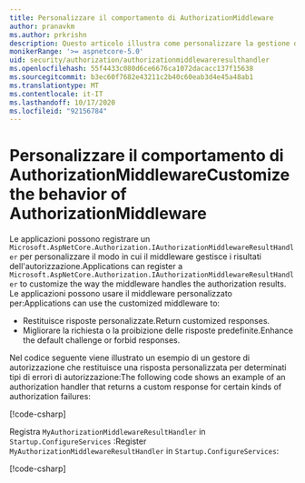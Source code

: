 ```yaml
---
title: Personalizzare il comportamento di AuthorizationMiddleware
author: pranavkm
ms.author: prkrishn
description: Questo articolo illustra come personalizzare la gestione dei risultati di AuthorizationMiddleware.
monikerRange: '>= aspnetcore-5.0'
uid: security/authorization/authorizationmiddlewareresulthandler
ms.openlocfilehash: 55f4433c080d6ce6676ca1072dacacc137f15638
ms.sourcegitcommit: b3ec60f7682e43211c2b40c60eab3d4e45a48ab1
ms.translationtype: MT
ms.contentlocale: it-IT
ms.lasthandoff: 10/17/2020
ms.locfileid: "92156784"
---
```

# <a name="customize-the-behavior-of-authorizationmiddleware"></a><span data-ttu-id="9f6f8-103">Personalizzare il comportamento di AuthorizationMiddleware</span><span class="sxs-lookup"><span data-stu-id="9f6f8-103">Customize the behavior of AuthorizationMiddleware</span></span>

<span data-ttu-id="9f6f8-104">Le applicazioni possono registrare un `Microsoft.AspNetCore.Authorization.IAuthorizationMiddlewareResultHandler` per personalizzare il modo in cui il middleware gestisce i risultati dell'autorizzazione.</span><span class="sxs-lookup"><span data-stu-id="9f6f8-104">Applications can register a `Microsoft.AspNetCore.Authorization.IAuthorizationMiddlewareResultHandler` to customize the way the middleware handles the authorization results.</span></span> <span data-ttu-id="9f6f8-105">Le applicazioni possono usare il middleware personalizzato per:</span><span class="sxs-lookup"><span data-stu-id="9f6f8-105">Applications can use the customized middleware to:</span></span>

* <span data-ttu-id="9f6f8-106">Restituisce risposte personalizzate.</span><span class="sxs-lookup"><span data-stu-id="9f6f8-106">Return customized responses.</span></span>
* <span data-ttu-id="9f6f8-107">Migliorare la richiesta o la proibizione delle risposte predefinite.</span><span class="sxs-lookup"><span data-stu-id="9f6f8-107">Enhance the default challenge or forbid responses.</span></span>

<span data-ttu-id="9f6f8-108">Nel codice seguente viene illustrato un esempio di un gestore di autorizzazione che restituisce una risposta personalizzata per determinati tipi di errori di autorizzazione:</span><span class="sxs-lookup"><span data-stu-id="9f6f8-108">The following code shows an example of an authorization handler that returns a custom response for certain kinds of authorization failures:</span></span>

[!code-csharp[](customizingauthorizationmiddlewareresponse/sample/AuthorizationMiddlewareResultHandlerSample/MyAuthorizationMiddlewareResultHandler.cs)]

<span data-ttu-id="9f6f8-109">Registra `MyAuthorizationMiddlewareResultHandler` in `Startup.ConfigureServices` :</span><span class="sxs-lookup"><span data-stu-id="9f6f8-109">Register `MyAuthorizationMiddlewareResultHandler` in `Startup.ConfigureServices`:</span></span>

[!code-csharp[](customizingauthorizationmiddlewareresponse/sample/AuthorizationMiddlewareResultHandlerSample/Startup.cs?name=snippet)]

<!-- <xref:Microsoft.AspNetCore.Authorization.IAuthorizationMiddlewareResultHandler /> -->